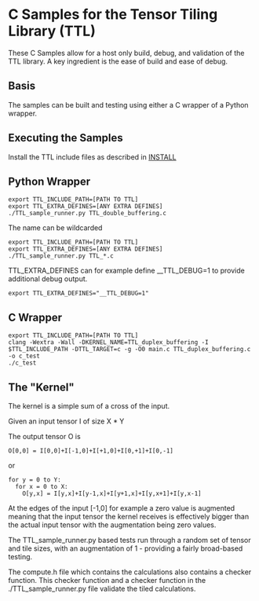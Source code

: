 # C Samples for the Tensor Tiling Library (TTL)

These C Samples allow for a host only build, debug, and validation of the TTL library. A key ingredient is the ease of build and ease of debug.

## Basis

The samples can be built and testing using either a C wrapper of a Python wrapper.

## Executing the Samples

Install the TTL include files as described in [INSTALL](../../INSTALL)

## Python Wrapper

    export TTL_INCLUDE_PATH=[PATH TO TTL]
    export TTL_EXTRA_DEFINES=[ANY EXTRA DEFINES]
    ./TTL_sample_runner.py TTL_double_buffering.c

The name can be wildcarded

    export TTL_INCLUDE_PATH=[PATH TO TTL]
    export TTL_EXTRA_DEFINES=[ANY EXTRA DEFINES]
    ./TTL_sample_runner.py TTL_*.c

TTL_EXTRA_DEFINES can for example define __TTL_DEBUG=1 to provide additional
debug output. 

    export TTL_EXTRA_DEFINES="__TTL_DEBUG=1"

## C Wrapper

    export TTL_INCLUDE_PATH=[PATH TO TTL]
    clang -Wextra -Wall -DKERNEL_NAME=TTL_duplex_buffering -I $TTL_INCLUDE_PATH -DTTL_TARGET=c -g -O0 main.c TTL_duplex_buffering.c -o c_test
    ./c_test

## The "Kernel"

The kernel is a simple sum of a cross of the input.

Given an input tensor I of size X * Y

The output tensor O is

    O[0,0] = I[0,0]+I[-1,0]+I[+1,0]+I[0,+1]+I[0,-1]

or

    for y = 0 to Y:
      for x = 0 to X:
        O[y,x] = I[y,x]+I[y-1,x]+I[y+1,x]+I[y,x+1]+I[y,x-1]

At the edges of the input [-1,0] for example a zero value is augmented meaning that the input tensor the kernel receives
is effectively bigger than the actual input tensor with the augmentation being zero values.

The TTL_sample_runner.py based tests run through a random set of tensor and tile sizes, with an augmentation of 1 - providing
a fairly broad-based testing.

The compute.h file which contains the calculations also contains a checker function. This checker function and a checker
function in the ./TTL_sample_runner.py file validate the tiled calculations.
  
